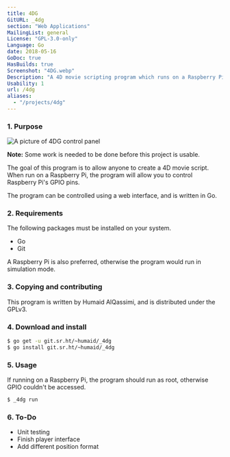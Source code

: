 ```yaml
---
title: 4DG
GitURL: _4dg
section: "Web Applications"
MailingList: general
License: "GPL-3.0-only"
Language: Go
date: 2018-05-16
GoDoc: true
HasBuilds: true
Screenshot: "4DG.webp"
Description: "A 4D movie scripting program which runs on a Raspberry Pi using GPIO."
Usability: 1
url: /4dg
aliases:
  - "/projects/4dg"
---
```


### 1. Purpose
![A picture of 4DG control panel](/projects/screenshots/4DG.webp)

**Note:** Some work is needed to be done before this project is usable.

The goal of this program is to allow anyone to create a 4D movie script. When run on a Raspberry Pi, the program will allow you to control Raspberry Pi's GPIO pins.  

The program can be controlled using a web interface, and is written in Go.  

### 2. Requirements

The following packages must be installed on your system.

- Go
- Git

A Raspberry Pi is also preferred, otherwise the program would
run in simulation mode.

### 3. Copying and contributing

This program is written by Humaid AlQassimi, and is distributed under
the GPLv3.


### 4. Download and install

```sh
$ go get -u git.sr.ht/~humaid/_4dg
$ go install git.sr.ht/~humaid/_4dg
```

### 5. Usage
If running on a Raspberry Pi, the program should run as
root, otherwise GPIO couldn't be accessed.

```sh
$ _4dg run
```

### 6. To-Do

- Unit testing
- Finish player interface
- Add different position format

